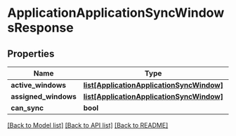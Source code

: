 # ApplicationApplicationSyncWindowsResponse

## Properties
Name | Type | Description | Notes
------------ | ------------- | ------------- | -------------
**active_windows** | [**list[ApplicationApplicationSyncWindow]**](ApplicationApplicationSyncWindow.md) |  | [optional] 
**assigned_windows** | [**list[ApplicationApplicationSyncWindow]**](ApplicationApplicationSyncWindow.md) |  | [optional] 
**can_sync** | **bool** |  | [optional] 

[[Back to Model list]](../README.md#documentation-for-models) [[Back to API list]](../README.md#documentation-for-api-endpoints) [[Back to README]](../README.md)



